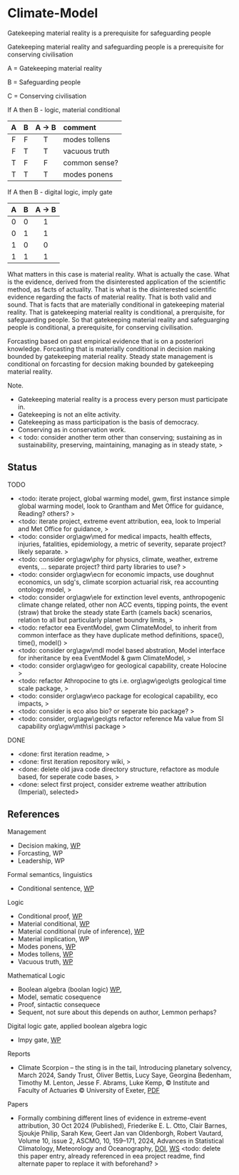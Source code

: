 # Climate-Model

Gatekeeping material reality is a prerequisite for safeguarding people

Gatekeeping material reality and safeguarding people is a prerequisite for conserving civilisation

A = Gatekeeping material reality

B = Safeguarding people

C = Conserving civilisation

If A then B - logic, material conditional

| A | B | A -> B | comment |
| :-: | :-: | :-: | :---- |
| F | F | T | modes tollens |
| F | T | T | vacuous truth |
| T | F | F | common sense? |
| T | T | T | modes ponens |

If A then B - digital logic, imply gate

| A | B | A -> B |
| :-: | :-: | :-: |
| 0 | 0 | 1 |
| 0 | 1 | 1 |
| 1 | 0 | 0 |
| 1 | 1 | 1 |

What matters in this case is material reality. What is actually the case. What is the evidence, derived from the disinterested application of the scientific method, as facts of actuality. That is what is the disinterested scientific evidence regarding the facts of material reality. That is both valid and sound. That is facts that are materially conditional in gatekeeping material reality. That is gatekeeping material reality is conditional, a prerquisite, for safeguarding people. So that gatekeeping material reality and safeguarging people is conditional, a prerequisite, for conserving civilisation.

Forcasting based on past empirical evidence that is on a posteriori knowledge. Forcasting that is materially conditional in decision making bounded by gatekeeping material reality. Steady state management is conditional on forcasting for decsion making bounded by gatekeeping material reality. 

Note. 
* Gatekeeping material reality is a process every person must participate in.
* Gatekeeping is not an elite activity.
* Gatekeeping as mass participation is the basis of democracy.
* Conserving as in conservation work.
* < todo: consider another term other than conserving; sustaining as in sustainability, preserving, maintaining, managing as in steady state, >

## Status

TODO
* <todo: iterate project, global warming model, gwm, first instance simple global warming model, look to Grantham and Met Office for guidance, Reading? others? >
* <todo: iterate project, extreme event attribution, eea, look to Imperial and Met Office for guidance,  >
* <todo: consider org\agw\med for medical impacts, health effects, injuries, fatalities, epidemiology, a metric of severity, separate project? likely separate. >
* <todo: consider org\agw\phy for physics, climate, weather, extreme events, ... separate project? third party libraries to use? >
* <todo: consider org\agw\ecn for economic impacts, use doughnut economics, un sdg's, climate scorpion actuarial risk, rea accounting ontology model,  >
* <todo: consider org\agw\ele for extinction level events, anthropogenic climate change related, other non ACC events, tipping points, the event (straw) that broke the steady state Earth (camels back) scenarios, relation to all but particularly planet boundry limits,  >
* <todo: refactor eea EventModel, gwm ClimateModel, to inherit from common interface as they have duplicate method definitions, space(), time(), model() >
* <todo: consider org\agw\mdl model based abstration, Model interface for inheritance by eea EventModel & gwm ClimateModel, >
* <todo: consider org\agw\geo for geological capability, create Holocine >
* <todo: refactor Athropocine to gts i.e. org\agw\geo\gts geological time scale package, >
* <todo: consider org\agw\eco package for ecological capability, eco impacts, >
* <todo: consider is eco also bio? or seperate bio package? >
* <todo: consider, org\agw\geo\gts refactor reference Ma value from SI capability org\agw\mth\si package >

DONE
* <done: first iteration readme, >
* <done: first iteration repository wiki, >
* <done: delete old java code directory structure, refactore as module based, for seperate code bases, >
* <done: select first project, consider extreme weather attribution (Imperial), selected>

## References

Management
* Decision making, [WP](https://en.wikipedia.org/wiki/Decision-making)
* Forcasting, WP
* Leadership, WP

Formal semantics, linguistics
* Conditional sentence, [WP](https://en.wikipedia.org/wiki/Conditional_sentence)

Logic
* Conditional proof, [WP](https://en.wikipedia.org/wiki/Conditional_proof)
* Material conditional, [WP](https://en.wikipedia.org/wiki/Material_conditional)
* Material conditional (rule of inference), [WP](https://en.wikipedia.org/wiki/Material_implication_(rule_of_inference))
* Material implication, WP
* Modes ponens, [WP](https://en.wikipedia.org/wiki/Modus_ponens)
* Modes tollens, [WP](https://en.wikipedia.org/wiki/Modus_tollens)
* Vacuous truth, [WP](https://en.wikipedia.org/wiki/Vacuous_truth)

Mathematical Logic
* Boolean algebra (boolan logic) [WP](https://en.wikipedia.org/wiki/Boolean_algebra),
* Model, sematic cosequence
* Proof, sintactic consequece
* Sequent, not sure about this depends on author, Lemmon perhaps?

Digital logic gate, applied boolean algebra logic
* Impy gate, [WP](https://en.wikipedia.org/wiki/IMPLY_gate)

Reports
* Climate Scorpion – the sting is in the tail, Introducing planetary solvency, March 2024, Sandy Trust, Oliver Bettis, Lucy Saye, Georgina Bedenham, Timothy M. Lenton, Jesse F. Abrams, Luke Kemp, © Institute and Faculty of Actuaries © University of Exeter, [PDF](https://actuaries.org.uk/media/g1qevrfa/climate-scorpion.pdf)

Papers
* Formally combining different lines of evidence in extreme-event attribution, 30 Oct 2024 (Published), Friederike E. L. Otto, Clair Barnes, Sjoukje Philip, Sarah Kew, Geert Jan van Oldenborgh, Robert Vautard, Volume 10, issue 2, ASCMO, 10, 159–171, 2024, Advances in Statistical Climatology, Meteorology and Oceanography, [DOI](https://doi.org/10.5194/ascmo-10-159-2024), [WS](https://ascmo.copernicus.org/articles/10/159/2024/) <todo: delete this paper entry, already referenced in eea project readme, find alternate paper to replace it with beforehand? >
